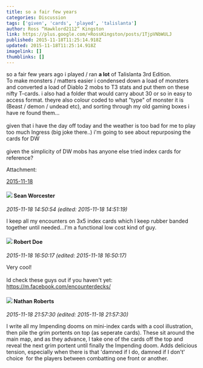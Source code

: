 ```yaml
---
title: so a fair few years
categories: Discussion
tags: ['given', 'cards', 'played', 'talislanta']
author: Ross “Hawklord2112” Kingston
link: https://plus.google.com/+RossKingston/posts/1TjpVNbWULJ
published: 2015-11-18T11:25:14.918Z
updated: 2015-11-18T11:25:14.918Z
imagelink: []
thumblinks: []
---
```


so a fair few years ago i played / ran <b>a lot</b> of Talislanta 3rd Edition.<br />To make monsters / matters easier i condensed down a load of monsters and converted a load of Diablo 2 mobs to T3 stats and put them on these nifty T-cards. i also had a folder that would carry about 30 or so in easy to access format. theyre also colour coded to what &quot;type&quot; of monster it is (Beast / demon / undead etc), and sorting through my old gaming boxes i have re found them... <br /><br />given that i have the day off today and the weather is too bad for me to play too much Ingress (big joke there..) i&#39;m going to see about repurposing the cards for DW<br /><br />given the simplicity of DW mobs has anyone else tried index cards for reference?


Attachment:

<a href='https://plus.google.com/photos/111339504073837053815/albums/6218449854364087089?sqi=100084733231320276299&sqsi=495ab0e7-7352-40c7-9718-677d19c9273e'>2015-11-18</a>


<div id='comment z13txdchape0yfs0223zjfipaxzxddpku'>
  <h4><img src='{{site.baseurl}}//images/avatars/108346984876475015844_photo.jpg'> Sean Worcester</h4>
      <p><cite>2015-11-18 14:50:54 (edited: 2015-11-18 14:51:19)</cite></p>
        <p>I keep all my encounters on 3x5 index cards which I keep rubber banded together until needed...I&#39;m a functional low cost kind of guy.</p>
</div>
        

<div id='comment z13txdchape0yfs0223zjfipaxzxddpku'>
  <h4><img src='{{site.baseurl}}//images/avatars/105487846931822189120_photo.jpg'> Robert Doe</h4>
      <p><cite>2015-11-18 16:50:17 (edited: 2015-11-18 16:50:17)</cite></p>
        <p>Very cool!<br /><br />Id check these guys out if you haven&#39;t yet:  <a href="https://m.facebook.com/encounterdecks/" class="ot-anchor">https://m.facebook.com/encounterdecks/</a></p>
</div>
        

<div id='comment z13txdchape0yfs0223zjfipaxzxddpku'>
  <h4><img src='{{site.baseurl}}//images/avatars/117646243340764868749_photo.jpg'> Nathan Roberts</h4>
      <p><cite>2015-11-18 21:57:30 (edited: 2015-11-18 21:57:30)</cite></p>
        <p>I write all my Impending dooms on mini-index cards with a cool illustration, then pile the grim portents on top (as seperate cards). These sit around the main map, and as they advance, I take one of the cards off the top and reveal the next grim portent until finally the Impending doom. Adds delicious tension, especially when there is that &#39;damned if I do, damned if I don&#39;t&#39; choice  for the players between combatting one front or another.</p>
</div>
        